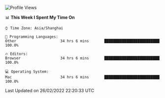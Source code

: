 <!--START_SECTION:waka-->
![Profile Views](http://img.shields.io/badge/Profile%20Views-1-blue)

📊 **This Week I Spent My Time On** 

```text
⌚︎ Time Zone: Asia/Shanghai

💬 Programming Languages: 
Other                    34 hrs 6 mins       █████████████████████████   100.0%

🔥 Editors: 
Browser                  34 hrs 6 mins       █████████████████████████   100.0%

💻 Operating System: 
Mac                      34 hrs 6 mins       █████████████████████████   100.0%

```


 Last Updated on 26/02/2022 22:20:33 UTC
<!--END_SECTION:waka-->